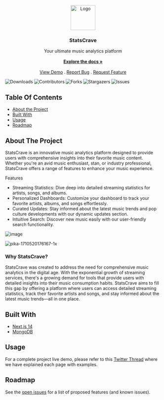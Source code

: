 <br/>
<p align="center">
  <a href="https://github.com/rishabhbizzle/statscrave">
    <img src="https://www.statscrave.com/logo-white.png" alt="Logo" width="80" height="80">
  </a>

  <h3 align="center">StatsCrave</h3>

  <p align="center">
    Your ultimate music analytics platform
    <br/>
    <br/>
    <a href="https://github.com/rishabhbizzle/statscrave"><strong>Explore the docs »</strong></a>
    <br/>
    <br/>
    <a href="https://github.com/rishabhbizzle/statscrave">View Demo</a>
    .
    <a href="https://github.com/rishabhbizzle/statscrave/issues">Report Bug</a>
    .
    <a href="https://github.com/rishabhbizzle/statscrave/issues">Request Feature</a>
  </p>
</p>

![Downloads](https://img.shields.io/github/downloads/rishabhbizzle/statscrave/total) ![Contributors](https://img.shields.io/github/contributors/rishabhbizzle/statscrave?color=dark-green) ![Forks](https://img.shields.io/github/forks/rishabhbizzle/statscrave?style=social) ![Stargazers](https://img.shields.io/github/stars/rishabhbizzle/statscrave?style=social) ![Issues](https://img.shields.io/github/issues/rishabhbizzle/statscrave) 

## Table Of Contents

* [About the Project](#about-the-project)
* [Built With](#built-with)
* [Usage](#usage)
* [Roadmap](#roadmap)

## About The Project

StatsCrave is an innovative music analytics platform designed to provide users with comprehensive insights into their favorite music content. Whether you're an avid music enthusiast, stan, or industry professional, StatsCrave offers a range of features to enhance your music experience.

Features
- Streaming Statistics: Dive deep into detailed streaming statistics for artists, songs, and albums.
- Personalized Dashboards: Customize your dashboard to track your favorite artists, albums, and songs effortlessly.
- Curated Updates: Stay informed about the latest music trends and pop culture developments with our dynamic updates section.
- Intuitive Search: Discover new music easily with our user-friendly search functionality.

![image](https://github.com/rishabhbizzle/statscrave/assets/100997409/b71ae273-ff04-4adf-b589-f84bed8a4864)

![pika-1710520176167-1x](https://github.com/rishabhbizzle/statscrave/assets/100997409/f3cb20a7-45a7-47e6-ac65-88e922f2ca93)


### Why StatsCrave?
StatsCrave was created to address the need for comprehensive music analytics in the digital age. With the exponential growth of streaming services, there's a growing demand for tools that provide users with detailed insights into their music consumption habits. StatsCrave aims to fill this gap by offering a platform where users can access detailed streaming statistics, track their favorite artists and songs, and stay informed about the latest music trends—all in one place.

## Built With


* [Next.js 14](https://nextjs.org/)
* [MongoDB](https://www.mongodb.com/)


## Usage

For a complete project live demo, please refer to this [Twitter Thread](https://twitter.com/statscrave/status/1771842074821706219) where we have explained each page with examples.

## Roadmap

See the [open issues](https://github.com/rishabhbizzle/statscrave/issues) for a list of proposed features (and known issues).




